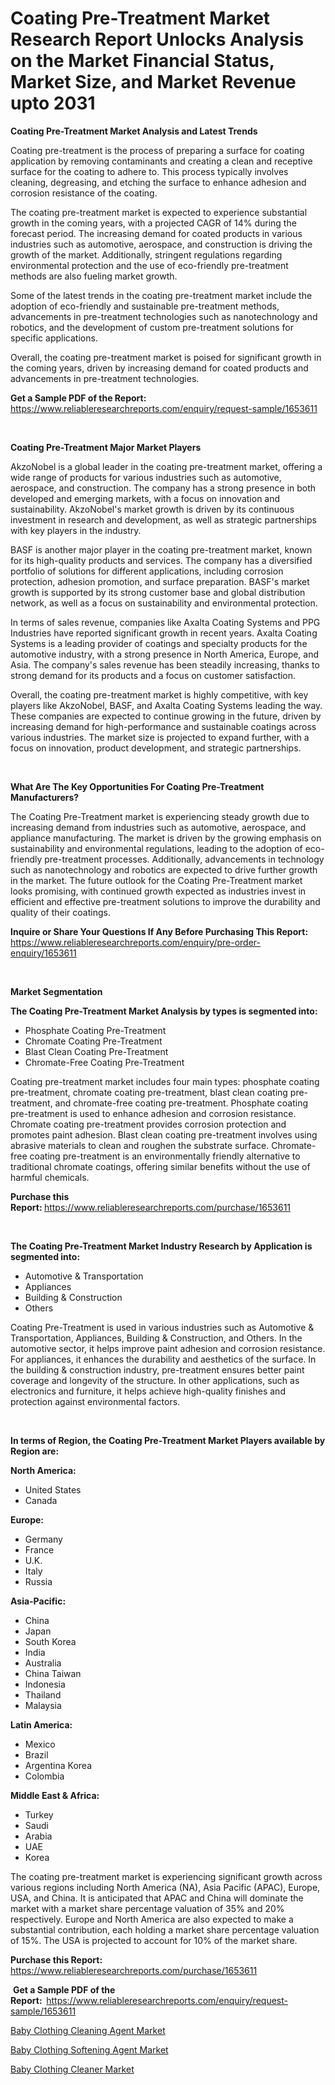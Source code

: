 <p><h1>Coating Pre-Treatment Market Research Report Unlocks Analysis on the Market Financial Status, Market Size, and Market Revenue upto 2031</h1></p><p><strong>Coating Pre-Treatment Market Analysis and Latest Trends</strong></p>
<p><p>Coating pre-treatment is the process of preparing a surface for coating application by removing contaminants and creating a clean and receptive surface for the coating to adhere to. This process typically involves cleaning, degreasing, and etching the surface to enhance adhesion and corrosion resistance of the coating.</p><p>The coating pre-treatment market is expected to experience substantial growth in the coming years, with a projected CAGR of 14% during the forecast period. The increasing demand for coated products in various industries such as automotive, aerospace, and construction is driving the growth of the market. Additionally, stringent regulations regarding environmental protection and the use of eco-friendly pre-treatment methods are also fueling market growth.</p><p>Some of the latest trends in the coating pre-treatment market include the adoption of eco-friendly and sustainable pre-treatment methods, advancements in pre-treatment technologies such as nanotechnology and robotics, and the development of custom pre-treatment solutions for specific applications.</p><p>Overall, the coating pre-treatment market is poised for significant growth in the coming years, driven by increasing demand for coated products and advancements in pre-treatment technologies.</p></p>
<p><strong>Get a Sample PDF of the Report:&nbsp;</strong> <a href="https://www.reliableresearchreports.com/enquiry/request-sample/1653611">https://www.reliableresearchreports.com/enquiry/request-sample/1653611</a></p>
<p>&nbsp;</p>
<p><strong>Coating Pre-Treatment Major Market Players</strong></p>
<p><p>AkzoNobel is a global leader in the coating pre-treatment market, offering a wide range of products for various industries such as automotive, aerospace, and construction. The company has a strong presence in both developed and emerging markets, with a focus on innovation and sustainability. AkzoNobel's market growth is driven by its continuous investment in research and development, as well as strategic partnerships with key players in the industry.</p><p>BASF is another major player in the coating pre-treatment market, known for its high-quality products and services. The company has a diversified portfolio of solutions for different applications, including corrosion protection, adhesion promotion, and surface preparation. BASF's market growth is supported by its strong customer base and global distribution network, as well as a focus on sustainability and environmental protection.</p><p>In terms of sales revenue, companies like Axalta Coating Systems and PPG Industries have reported significant growth in recent years. Axalta Coating Systems is a leading provider of coatings and specialty products for the automotive industry, with a strong presence in North America, Europe, and Asia. The company's sales revenue has been steadily increasing, thanks to strong demand for its products and a focus on customer satisfaction.</p><p>Overall, the coating pre-treatment market is highly competitive, with key players like AkzoNobel, BASF, and Axalta Coating Systems leading the way. These companies are expected to continue growing in the future, driven by increasing demand for high-performance and sustainable coatings across various industries. The market size is projected to expand further, with a focus on innovation, product development, and strategic partnerships.</p></p>
<p>&nbsp;</p>
<p><strong>What Are The Key Opportunities For Coating Pre-Treatment Manufacturers?</strong></p>
<p><p>The Coating Pre-Treatment market is experiencing steady growth due to increasing demand from industries such as automotive, aerospace, and appliance manufacturing. The market is driven by the growing emphasis on sustainability and environmental regulations, leading to the adoption of eco-friendly pre-treatment processes. Additionally, advancements in technology such as nanotechnology and robotics are expected to drive further growth in the market. The future outlook for the Coating Pre-Treatment market looks promising, with continued growth expected as industries invest in efficient and effective pre-treatment solutions to improve the durability and quality of their coatings.</p></p>
<p><strong>Inquire or Share Your Questions If Any Before Purchasing This Report:</strong> <a href="https://www.reliableresearchreports.com/enquiry/pre-order-enquiry/1653611">https://www.reliableresearchreports.com/enquiry/pre-order-enquiry/1653611</a></p>
<p>&nbsp;</p>
<p><strong>Market Segmentation</strong></p>
<p><strong>The Coating Pre-Treatment Market Analysis by types is segmented into:</strong></p>
<p><ul><li>Phosphate Coating Pre-Treatment</li><li>Chromate Coating Pre-Treatment</li><li>Blast Clean Coating Pre-Treatment</li><li>Chromate-Free Coating Pre-Treatment</li></ul></p>
<p><p>Coating pre-treatment market includes four main types: phosphate coating pre-treatment, chromate coating pre-treatment, blast clean coating pre-treatment, and chromate-free coating pre-treatment. Phosphate coating pre-treatment is used to enhance adhesion and corrosion resistance. Chromate coating pre-treatment provides corrosion protection and promotes paint adhesion. Blast clean coating pre-treatment involves using abrasive materials to clean and roughen the substrate surface. Chromate-free coating pre-treatment is an environmentally friendly alternative to traditional chromate coatings, offering similar benefits without the use of harmful chemicals.</p></p>
<p><strong>Purchase this Report:&nbsp;</strong><a href="https://www.reliableresearchreports.com/purchase/1653611">https://www.reliableresearchreports.com/purchase/1653611</a></p>
<p>&nbsp;</p>
<p><strong>The Coating Pre-Treatment Market Industry Research by Application is segmented into:</strong></p>
<p><ul><li>Automotive & Transportation</li><li>Appliances</li><li>Building & Construction</li><li>Others</li></ul></p>
<p><p>Coating Pre-Treatment is used in various industries such as Automotive & Transportation, Appliances, Building & Construction, and Others. In the automotive sector, it helps improve paint adhesion and corrosion resistance. For appliances, it enhances the durability and aesthetics of the surface. In the building & construction industry, pre-treatment ensures better paint coverage and longevity of the structure. In other applications, such as electronics and furniture, it helps achieve high-quality finishes and protection against environmental factors.</p></p>
<p>&nbsp;</p>
<p><strong>In terms of Region, the Coating Pre-Treatment Market Players available by Region are:</strong></p>
<p>
    <p> <strong> North America: </strong>
        <ul>
            <li>United States</li>
            <li>Canada</li>
        </ul>
        </p> 
    <p> <strong> Europe: </strong>
        <ul>
            <li>Germany</li>
            <li>France</li>
            <li>U.K.</li>
            <li>Italy</li>
            <li>Russia</li>
        </ul>
        </p> 
    <p> <strong> Asia-Pacific: </strong>
        <ul>
            <li>China</li>
            <li>Japan</li>
            <li>South Korea</li>
            <li>India</li>
            <li>Australia</li>
            <li>China Taiwan</li>
            <li>Indonesia</li>
            <li>Thailand</li>
            <li>Malaysia</li>
        </ul>
        </p> 
    <p> <strong> Latin America: </strong>
        <ul>
            <li>Mexico</li>
            <li>Brazil</li>
            <li>Argentina Korea</li>
            <li>Colombia</li>
        </ul>
        </p> 
    <p> <strong> Middle East & Africa: </strong>
        <ul>
            <li>Turkey</li>
            <li>Saudi</li>
            <li>Arabia</li>
            <li>UAE</li>
            <li>Korea</li>
        </ul>
    </p>
    </p>
<p><p>The coating pre-treatment market is experiencing significant growth across various regions including North America (NA), Asia Pacific (APAC), Europe, USA, and China. It is anticipated that APAC and China will dominate the market with a market share percentage valuation of 35% and 20% respectively. Europe and North America are also expected to make a substantial contribution, each holding a market share percentage valuation of 15%. The USA is projected to account for 10% of the market share.</p></p>
<p><strong>Purchase this Report: </strong><a href="https://www.reliableresearchreports.com/purchase/1653611">https://www.reliableresearchreports.com/purchase/1653611</a></p>
<p>&nbsp;<strong>Get a Sample PDF of the Report:&nbsp;&nbsp;</strong><a href="https://www.reliableresearchreports.com/enquiry/request-sample/1653611">https://www.reliableresearchreports.com/enquiry/request-sample/1653611</a></p>
<p><strong></strong></p>
<p><p><a href="https://view.publitas.com/reportprime-1/baby-clothing-cleaning-agent-market-research-report-the-key-to-successful-business-strategy-forecasted-for-period-from-2023-2030/">Baby Clothing Cleaning Agent Market</a></p><p><a href="https://view.publitas.com/reportprime-1/baby-clothing-softening-agent-market-size-share-trends-analysis-report-by-material-by-type-by-end-user-by-region-and-segment-forecasts-2023-2030/">Baby Clothing Softening Agent Market</a></p><p><a href="https://view.publitas.com/reportprime-1/baby-clothing-cleaner-market-research-report-the-key-to-successful-business-strategy-forecasted-for-period-from-2023-2030/">Baby Clothing Cleaner Market</a></p></p>